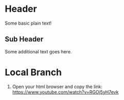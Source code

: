 # Header

Some basic plain text!

## Sub Header

Some additional text goes here.

# Local Branch

1. Open your html browser and copy the link: https://www.youtube.com/watch?v=RGOj5yH7evk

